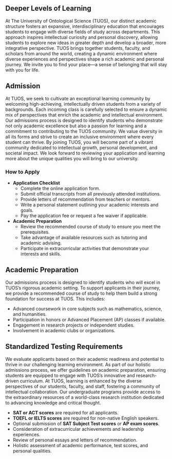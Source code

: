## **Deeper Levels of Learning**

At The University of Ontological Science (TUOS), our distinct academic structure fosters an expansive, interdisciplinary education that encourages students to engage with diverse fields of study across departments. This approach inspires intellectual curiosity and personal discovery, allowing students to explore new ideas in greater depth and develop a broader, more integrative perspective. TUOS brings together students, faculty, and scholars from around the world, creating a dynamic environment where diverse experiences and perspectives shape a rich academic and personal journey. We invite you to find your place—a sense of belonging that will stay with you for life.

## **Admission**

At TUOS, we seek to cultivate an exceptional learning community by welcoming high-achieving, intellectually driven students from a variety of backgrounds. Each incoming class is carefully selected to ensure a dynamic mix of perspectives that enrich the academic and intellectual environment. Our admissions process is designed to identify students who demonstrate not only academic excellence but also a passion for learning and a commitment to contributing to the TUOS community. We value diversity in all its forms and strive to create an inclusive environment where every student can thrive. By joining TUOS, you will become part of a vibrant community dedicated to intellectual growth, personal development, and societal impact. We look forward to reviewing your application and learning more about the unique qualities you will bring to our university.

### **How to Apply**

- **Application Checklist**
    - Complete the online application form.
    - Submit official transcripts from all previously attended institutions.
    - Provide letters of recommendation from teachers or mentors.
    - Write a personal statement outlining your academic interests and goals.
    - Pay the application fee or request a fee waiver if applicable.
- **Academic Preparation**
    - Review the recommended course of study to ensure you meet the prerequisites.
    - Take advantage of available resources such as tutoring and academic advising.
    - Participate in extracurricular activities that demonstrate your interests and skills.

## **Academic Preparation**

Our admissions process is designed to identify students who will excel in TUOS’s rigorous academic setting. To support applicants in their journey, we provide a recommended course of study to help them build a strong foundation for success at TUOS. This includes:

- Advanced coursework in core subjects such as mathematics, science, and humanities.
- Participation in honors or Advanced Placement (AP) classes if available.
- Engagement in research projects or independent studies.
- Involvement in academic clubs or organizations.

## **Standardized Testing Requirements**

We evaluate applicants based on their academic readiness and potential to thrive in our challenging learning environment. As part of our holistic admissions process, we offer guidelines on academic preparation, ensuring students are equipped to engage with TUOS’s innovative and research-driven curriculum. At TUOS, learning is enhanced by the diverse perspectives of our students, faculty, and staff, fostering a community of intellectual collaboration. Our undergraduate programs provide access to the extraordinary resources of a world-class research institution dedicated to advancing knowledge and critical thought.

- **SAT or ACT scores** are required for all applicants.
- **TOEFL or IELTS scores** are required for non-native English speakers.
- Optional submission of **SAT Subject Test scores** or **AP exam scores**.
- Consideration of extracurricular achievements and leadership experiences.
- Review of personal essays and letters of recommendation.
- Holistic assessment of academic performance, test scores, and personal qualities.